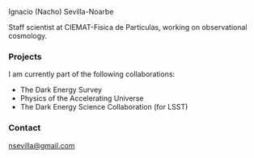 Ignacio (Nacho) Sevilla-Noarbe

Staff scientist at CIEMAT-Fisica de Particulas, working on observational cosmology.

### Projects

I am currently part of the following collaborations:

* The Dark Energy Survey
* Physics of the Accelerating Universe 
* The Dark Energy Science Collaboration (for LSST)


### Contact

nsevilla@gmail.com


